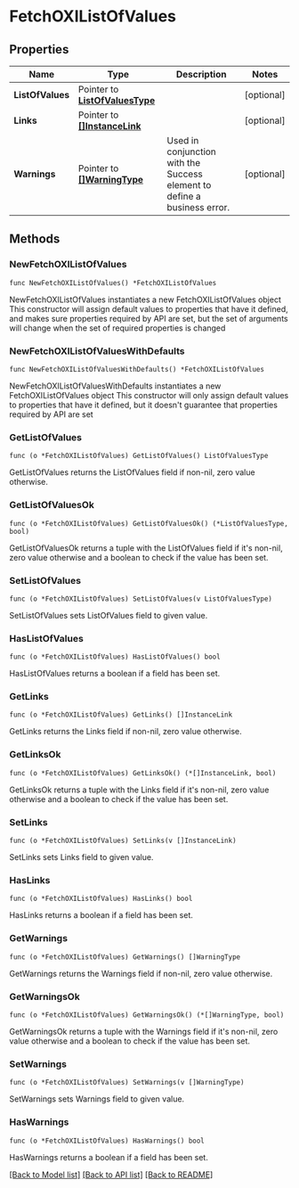 # FetchOXIListOfValues

## Properties

Name | Type | Description | Notes
------------ | ------------- | ------------- | -------------
**ListOfValues** | Pointer to [**ListOfValuesType**](ListOfValuesType.md) |  | [optional] 
**Links** | Pointer to [**[]InstanceLink**](InstanceLink.md) |  | [optional] 
**Warnings** | Pointer to [**[]WarningType**](WarningType.md) | Used in conjunction with the Success element to define a business error. | [optional] 

## Methods

### NewFetchOXIListOfValues

`func NewFetchOXIListOfValues() *FetchOXIListOfValues`

NewFetchOXIListOfValues instantiates a new FetchOXIListOfValues object
This constructor will assign default values to properties that have it defined,
and makes sure properties required by API are set, but the set of arguments
will change when the set of required properties is changed

### NewFetchOXIListOfValuesWithDefaults

`func NewFetchOXIListOfValuesWithDefaults() *FetchOXIListOfValues`

NewFetchOXIListOfValuesWithDefaults instantiates a new FetchOXIListOfValues object
This constructor will only assign default values to properties that have it defined,
but it doesn't guarantee that properties required by API are set

### GetListOfValues

`func (o *FetchOXIListOfValues) GetListOfValues() ListOfValuesType`

GetListOfValues returns the ListOfValues field if non-nil, zero value otherwise.

### GetListOfValuesOk

`func (o *FetchOXIListOfValues) GetListOfValuesOk() (*ListOfValuesType, bool)`

GetListOfValuesOk returns a tuple with the ListOfValues field if it's non-nil, zero value otherwise
and a boolean to check if the value has been set.

### SetListOfValues

`func (o *FetchOXIListOfValues) SetListOfValues(v ListOfValuesType)`

SetListOfValues sets ListOfValues field to given value.

### HasListOfValues

`func (o *FetchOXIListOfValues) HasListOfValues() bool`

HasListOfValues returns a boolean if a field has been set.

### GetLinks

`func (o *FetchOXIListOfValues) GetLinks() []InstanceLink`

GetLinks returns the Links field if non-nil, zero value otherwise.

### GetLinksOk

`func (o *FetchOXIListOfValues) GetLinksOk() (*[]InstanceLink, bool)`

GetLinksOk returns a tuple with the Links field if it's non-nil, zero value otherwise
and a boolean to check if the value has been set.

### SetLinks

`func (o *FetchOXIListOfValues) SetLinks(v []InstanceLink)`

SetLinks sets Links field to given value.

### HasLinks

`func (o *FetchOXIListOfValues) HasLinks() bool`

HasLinks returns a boolean if a field has been set.

### GetWarnings

`func (o *FetchOXIListOfValues) GetWarnings() []WarningType`

GetWarnings returns the Warnings field if non-nil, zero value otherwise.

### GetWarningsOk

`func (o *FetchOXIListOfValues) GetWarningsOk() (*[]WarningType, bool)`

GetWarningsOk returns a tuple with the Warnings field if it's non-nil, zero value otherwise
and a boolean to check if the value has been set.

### SetWarnings

`func (o *FetchOXIListOfValues) SetWarnings(v []WarningType)`

SetWarnings sets Warnings field to given value.

### HasWarnings

`func (o *FetchOXIListOfValues) HasWarnings() bool`

HasWarnings returns a boolean if a field has been set.


[[Back to Model list]](../README.md#documentation-for-models) [[Back to API list]](../README.md#documentation-for-api-endpoints) [[Back to README]](../README.md)


